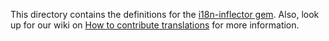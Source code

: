 This directory contains the definitions for the [i18n-inflector gem](https://github.com/siefca/i18n-inflector).
Also, look up for our wiki on [How to contribute translations](http://wiki.diasporafoundation.org/Contribute_translations) for more information.
